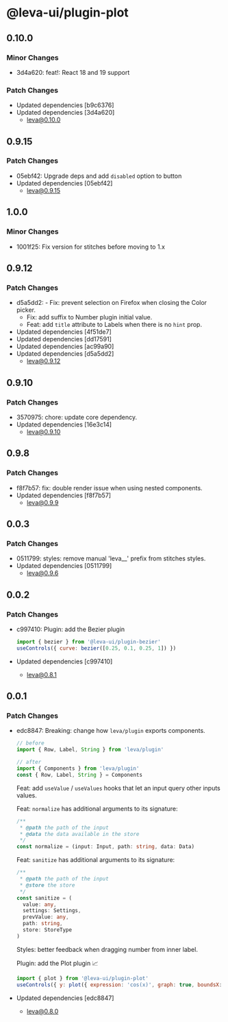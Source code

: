 # @leva-ui/plugin-plot

## 0.10.0

### Minor Changes

- 3d4a620: feat!: React 18 and 19 support

### Patch Changes

- Updated dependencies [b9c6376]
- Updated dependencies [3d4a620]
  - leva@0.10.0

## 0.9.15

### Patch Changes

- 05ebf42: Upgrade deps and add `disabled` option to button
- Updated dependencies [05ebf42]
  - leva@0.9.15

## 1.0.0

### Minor Changes

- 1001f25: Fix version for stitches before moving to 1.x

## 0.9.12

### Patch Changes

- d5a5dd2: - Fix: prevent selection on Firefox when closing the Color picker.
  - Fix: add suffix to Number plugin initial value.
  - Feat: add `title` attribute to Labels when there is no `hint` prop.
- Updated dependencies [4f51de7]
- Updated dependencies [dd17591]
- Updated dependencies [ac99a90]
- Updated dependencies [d5a5dd2]
  - leva@0.9.12

## 0.9.10

### Patch Changes

- 3570975: chore: update core dependency.
- Updated dependencies [16e3c14]
  - leva@0.9.10

## 0.9.8

### Patch Changes

- f8f7b57: fix: double render issue when using nested components.
- Updated dependencies [f8f7b57]
  - leva@0.9.9

## 0.0.3

### Patch Changes

- 0511799: styles: remove manual 'leva\_\_' prefix from stitches styles.
- Updated dependencies [0511799]
  - leva@0.9.6

## 0.0.2

### Patch Changes

- c997410: Plugin: add the Bezier plugin

  ```js
  import { bezier } from '@leva-ui/plugin-bezier'
  useControls({ curve: bezier([0.25, 0.1, 0.25, 1]) })
  ```

- Updated dependencies [c997410]
  - leva@0.8.1

## 0.0.1

### Patch Changes

- edc8847: Breaking: change how `leva/plugin` exports components.

  ```jsx
  // before
  import { Row, Label, String } from 'leva/plugin'

  // after
  import { Components } from 'leva/plugin'
  const { Row, Label, String } = Components
  ```

  Feat: add `useValue` / `useValues` hooks that let an input query other inputs values.

  Feat: `normalize` has additional arguments to its signature:

  ```ts
  /**
   * @path the path of the input
   * @data the data available in the store
   */
  const normalize = (input: Input, path: string, data: Data)
  ```

  Feat: `sanitize` has additional arguments to its signature:

  ```ts
  /**
   * @path the path of the input
   * @store the store
   */
  const sanitize = (
    value: any,
    settings: Settings,
    prevValue: any,
    path: string,
    store: StoreType
  )
  ```

  Styles: better feedback when dragging number from inner label.

  Plugin: add the Plot plugin 📈

  ```js
  import { plot } from '@leva-ui/plugin-plot'
  useControls({ y: plot({ expression: 'cos(x)', graph: true, boundsX: [-10, 10], boundsY: [0, 100] }) })
  ```

- Updated dependencies [edc8847]
  - leva@0.8.0
